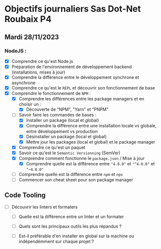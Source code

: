 # Objectifs journaliers Sas Dot-Net Roubaix P4

## Mardi 28/11/2023

### NodeJS :

- [x] Comprendre ce qu'est Node.js
- [x] Préparation de l'environnement de développement backend (installations, mises à jour)
- [x] Comprendre la différence entre le développement synchrone et asynchrone
- [x] Comprendre ce qu'est le `REPL` et découvrir son fonctionnement de base
- [x] Comprendre le fonctionnement de `NPM` :
  - [x] Comprendre les différences entre les package managers et en choisir un :
    - [x] Découverte de "NPM", "Yarn" et "PNPM"
  - [ ] Savoir faire les commandes de bases :
    - [x] Installer un package (local et global)
    - [x] Comprendre la différence entre une installation locale vs globale, entre développement vs production
    - [x] Désinstaller un package (local et global)
    - [x] Mettre jour les packages (local et global) et le package manager
  - [x] Comprendre ce qu'est un paquet
  - [x] Savoir ce qu'est le `Semantic Versionning` (SemVer)
  - [x] Comprendre comment fonctionne le `package.json` / Mise à jour
    - [x] Comprendre quelle est la différence entre `"4.0.0"` et `"^4.0.0"` et `"~4.0.0"`
  - [ ] Comprendre quelle est la différence entre `npm` et `npx`
  - [ ] Commencer son cheat sheet pour son package manager

## Code Tooling

- [ ] Découvrir les linters et formaters
  - [ ] Quelle est la différence entre un linter et un formater
  - [ ] Quels sont les principaux outils les plus répandus ?
  - [ ] Est-il préférable d'en installer en global sur la machine ou indépendémment sur chaque projet ?

